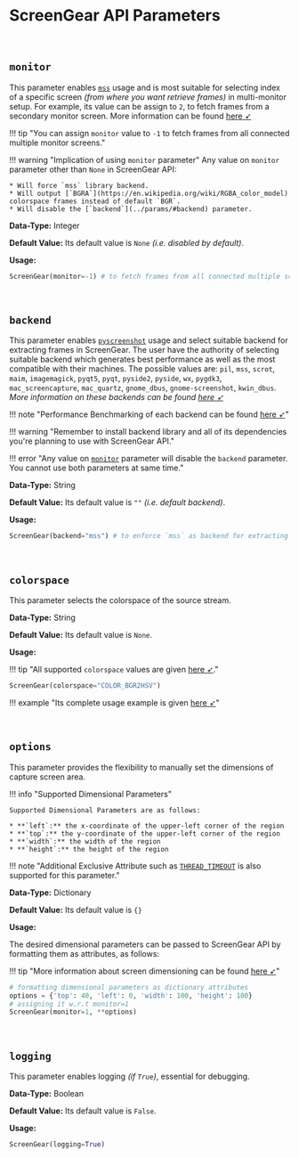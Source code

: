 <!--
===============================================
vidgear library source-code is deployed under the Apache 2.0 License:

Copyright (c) 2019 Abhishek Thakur(@abhiTronix) <abhi.una12@gmail.com>

Licensed under the Apache License, Version 2.0 (the "License");
you may not use this file except in compliance with the License.
You may obtain a copy of the License at

   http://www.apache.org/licenses/LICENSE-2.0

Unless required by applicable law or agreed to in writing, software
distributed under the License is distributed on an "AS IS" BASIS,
WITHOUT WARRANTIES OR CONDITIONS OF ANY KIND, either express or implied.
See the License for the specific language governing permissions and
limitations under the License.
===============================================
-->

# ScreenGear API Parameters 

&thinsp;

## **`monitor`**

This parameter enables [`mss`](https://github.com/BoboTiG/python-mss) usage and is most suitable for selecting index of a specific screen _(from where you want retrieve frames)_ in multi-monitor setup. For example, its value can be assign to `2`, to fetch frames from a secondary monitor screen. More information can be found [here ➶](https://python-mss.readthedocs.io/api.html#mss.tools.mss.base.MSSBase.monitors)

!!! tip "You can assign `monitor` value to `-1` to fetch frames from all connected multiple monitor screens."

!!! warning "Implication of using `monitor` parameter"
    Any value on `monitor` parameter other than `None` in ScreenGear API: 
    
    * Will force `mss` library backend.
    * Will output [`BGRA`](https://en.wikipedia.org/wiki/RGBA_color_model) colorspace frames instead of default `BGR`. 
    * Will disable the [`backend`](../params/#backend) parameter.


**Data-Type:** Integer

**Default Value:** Its default value is `None` _(i.e. disabled by default)_.

**Usage:**

```python
ScreenGear(monitor=-1) # to fetch frames from all connected multiple screens
```

&nbsp;

## **`backend`**

This parameter enables [`pyscreenshot`](https://github.com/BoboTiG/python-mss) usage and select suitable backend for extracting frames in ScreenGear. The user have the authority of selecting suitable backend which generates best performance as well as the most compatible with their machines. The possible values are: `pil`, `mss`, `scrot`, `maim`, `imagemagick`, `pyqt5`, `pyqt`, `pyside2`, `pyside`, `wx`, `pygdk3`, `mac_screencapture`, `mac_quartz`, `gnome_dbus`, `gnome-screenshot`, `kwin_dbus`. *More information on these backends can be found [here ➶](https://github.com/ponty/pyscreenshot)*

!!! note "Performance Benchmarking of each backend can be found [here ➶](https://github.com/ponty/pyscreenshot#performance)"

!!! warning "Remember to install backend library and all of its dependencies you're planning to use with ScreenGear API."

!!! error "Any value on [`monitor`](#monitor) parameter will disable the `backend` parameter. You cannot use both parameters at same time."

**Data-Type:** String

**Default Value:** Its default value is `""` _(i.e. default backend)_.

**Usage:**

```python
ScreenGear(backend="mss") # to enforce `mss` as backend for extracting frames.
```

&nbsp;

## **`colorspace`**

This parameter selects the colorspace of the source stream. 

**Data-Type:** String

**Default Value:** Its default value is `None`. 

**Usage:**

!!! tip "All supported `colorspace` values are given [here ➶](../../../bonus/colorspace_manipulation/)."

```python
ScreenGear(colorspace="COLOR_BGR2HSV")
```

!!! example "Its complete usage example is given [here ➶](../usage/#using-screengear-with-direct-colorspace-manipulation)"

&nbsp;


## **`options`** 

This parameter provides the flexibility to manually set the dimensions of capture screen area. 

!!! info "Supported Dimensional Parameters"

	Supported Dimensional Parameters are as follows: 

	* **`left`:** the x-coordinate of the upper-left corner of the region
	* **`top`:** the y-coordinate of the upper-left corner of the region
	* **`width`:** the width of the region
	* **`height`:** the height of the region

!!! note "Additional Exclusive Attribute such as [`THREAD_TIMEOUT`](../../camgear/advanced/source_params/#exclusive-camgear-parameters) is also supported for this parameter."


**Data-Type:** Dictionary

**Default Value:** Its default value is `{}` 

**Usage:**

The desired dimensional parameters can be passed to ScreenGear API by formatting them as attributes, as follows:

!!! tip "More information about screen dimensioning can be found [here ➶](https://python-mss.readthedocs.io/api.html#mss.tools.mss.base.MSSMixin.monitors)"

```python
# formatting dimensional parameters as dictionary attributes
options = {'top': 40, 'left': 0, 'width': 100, 'height': 100}
# assigning it w.r.t monitor=1
ScreenGear(monitor=1, **options)
```

&nbsp;

## **`logging`**

This parameter enables logging _(if `True`)_, essential for debugging. 

**Data-Type:** Boolean

**Default Value:** Its default value is `False`.

**Usage:**

```python
ScreenGear(logging=True)
```

&nbsp;